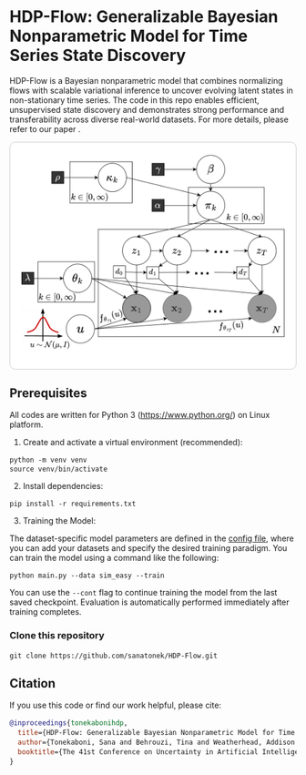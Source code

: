 #  HDP-Flow: Generalizable Bayesian Nonparametric Model for Time Series State Discovery

HDP-Flow is a Bayesian nonparametric model that combines normalizing flows with scalable variational inference to uncover evolving latent states in non-stationary time series. The code in this repo enables efficient, unsupervised state discovery and demonstrates strong performance and transferability across diverse real-world datasets. For more details, please refer to our paper []().

<p align="center" style="background-color: #ffffff; padding: 20px; border-radius: 10px; border: 1px solid #ccc;">
  <img src="HDPFlow.png" alt="HDP-Flow Overview" width="600">
</p>

## Prerequisites

All codes are written for Python 3 (https://www.python.org/) on Linux platform. 

1. Create and activate a virtual environment (recommended):
```
python -m venv venv
source venv/bin/activate
```

2. Install dependencies:
```
pip install -r requirements.txt
```

3. Training the Model:

The dataset-specific model parameters are defined in the [config file](experiment_config.ini), where you can add your datasets and specify the desired training paradigm. You can train the model using a command like the following:

```
python main.py --data sim_easy --train
```

You can use the `--cont` flag to continue training the model from the last saved checkpoint.
Evaluation is automatically performed immediately after training completes.

### Clone this repository
```
git clone https://github.com/sanatonek/HDP-Flow.git
```

## Citation
If you use this code or find our work helpful, please cite:

```bibtex
@inproceedings{tonekabonihdp,
  title={HDP-Flow: Generalizable Bayesian Nonparametric Model for Time Series State Discovery},
  author={Tonekaboni, Sana and Behrouzi, Tina and Weatherhead, Addison and Fox, Emily and Blei, David and Goldenberg, Anna},
  booktitle={The 41st Conference on Uncertainty in Artificial Intelligence}
}

